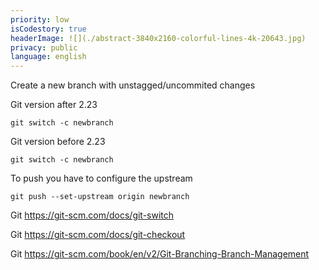 ```yaml
---
priority: low
isCodestory: true
headerImage: ![](./abstract-3840x2160-colorful-lines-4k-20643.jpg)
privacy: public
language: english
---
```


 

Create a new branch with unstagged/uncommited changes

Git version after 2.23

```
git switch -c newbranch
```

Git version before 2.23

```
git switch -c newbranch
```

To push you have to configure the upstream

```
git push --set-upstream origin newbranch
```

Git https://git-scm.com/docs/git-switch

Git https://git-scm.com/docs/git-checkout

Git https://git-scm.com/book/en/v2/Git-Branching-Branch-Management